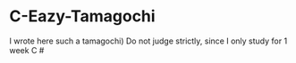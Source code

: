 # C-Eazy-Tamagochi
I wrote here such a tamagochi) Do not judge strictly, since I only study for 1 week C #
